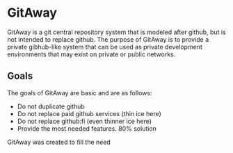 # GitAway

GitAway is a git central repository system that is modeled after github,
but is not intended to replace github.  The purpose of GitAway is
to provide a private gibhub-like system that can be used as private
development environments that may exist on private or public networks.

## Goals

The goals of GitAway are basic and are as follows:

* Do not duplicate github
* Do not replace paid github services (thin ice here)
* Do not replace github:fi (even thinner ice here)
* Provide the most needed features.  80% solution

GitAway was created to fill the need 
